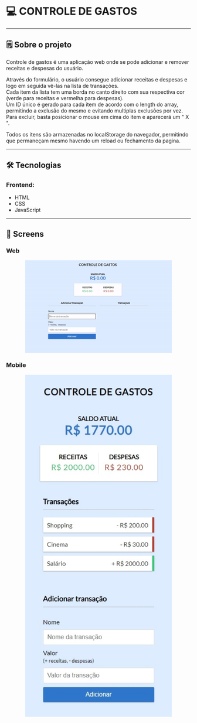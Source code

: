 

# 💻 CONTROLE DE GASTOS

---

## 🗒️ Sobre o projeto

Controle de gastos é uma aplicação web onde se pode adicionar e remover receitas e despesas do usuário.

Através do formulário, o usuário consegue adicionar receitas e despesas e logo em seguida vê-las na lista de transações.<br>Cada item da lista tem uma borda no canto direito com sua respectiva cor (verde para receitas e vermelha para despesas).<br/> 
Um ID único é gerado para cada item de acordo com o length do array, permitindo a exclusão do mesmo e evitando multiplas exclusões por vez. Para excluir, basta posicionar o mouse em cima do item e aparecerá um " X ".

Todos os itens são armazenadas no localStorage do navegador, permitindo que permaneçam mesmo havendo um reload ou fechamento da pagina.

---

## 🛠 Tecnologias

### Frontend:

-   HTML
-   CSS
-   JavaScript

---

## 🎨 Screens

### Web

<p align="center" style="display: flex; align-items: flex-start; justify-content: center;">
  <img alt="ControleDeGastos" src="./assets/readme/gif.gif" width="400px">
</p>

### Mobile

<p align="center" style="display: flex; align-items: flex-start; justify-content: center;">
  <img alt="ControleDeGastos" src="./assets/readme/mobile.jpeg" width="400px">
</p>
